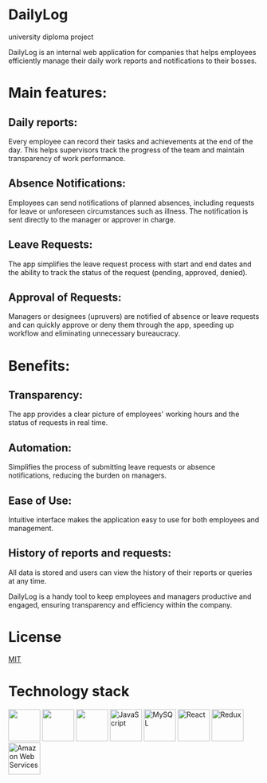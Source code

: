 # DailyLog 
university diploma project

DailyLog is an internal web application for companies that helps employees efficiently manage their daily work reports and notifications to their bosses.

# Main features:
  ## Daily reports: 
  Every employee can record their tasks and achievements at the end of the day. This helps supervisors track the progress of the team and maintain transparency of      work performance.

  ## Absence Notifications: 
  Employees can send notifications of planned absences, including requests for leave or unforeseen circumstances such as illness. The notification is sent      directly to the manager or approver in charge.

  ## Leave Requests: 
  The app simplifies the leave request process with start and end dates and the ability to track the status of the request (pending, approved, denied).

  ## Approval of Requests: 
  Managers or designees (upruvers) are notified of absence or leave requests and can quickly approve or deny them through the app, speeding up workflow and      eliminating unnecessary bureaucracy.

# Benefits:
  ## Transparency: 
  The app provides a clear picture of employees' working hours and the status of requests in real time.
  ## Automation: 
  Simplifies the process of submitting leave requests or absence notifications, reducing the burden on managers.
  ## Ease of Use: 
  Intuitive interface makes the application easy to use for both employees and management.
  ## History of reports and requests: 
  All data is stored and users can view the history of their reports or queries at any time.
  
  DailyLog is a handy tool to keep employees and managers productive and engaged, ensuring transparency and efficiency within the company.

  # License

  [MIT](https://choosealicense.com/licenses/mit/)


# Technology stack
<div>
  <img height="64" width="64" src="https://cdn.simpleicons.org/Spring/94d31b"/>
  <img height="64" width="64" src="https://cdn.simpleicons.org/HTML5/E34F26"/>
  <img height="64" width="64" src="https://cdn.simpleicons.org/CSS3/1572B6"/>
  <img height="64" width="64" src="https://cdn.simpleicons.org/javascript/F7DF1E" alt="JavaScript" />
  <img height="64" width="64" src="https://cdn.simpleicons.org/mysql/4479A1" alt="MySQL" />
  <img height="64" width="64" src="https://cdn.simpleicons.org/react/61DAFB" alt="React" />
  <img height="64" width="64" src="https://cdn.simpleicons.org/redux/764ABC" alt="Redux" />
  <img height="64" width="64" src="https://cdn.simpleicons.org/amazonwebservices/232F3E" alt="Amazon Web Services" />
</div>
